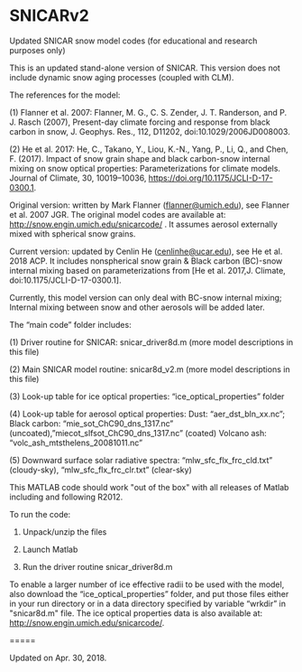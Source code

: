 # SNICARv2
Updated SNICAR snow model codes (for educational and research purposes only)

This is an updated stand-alone version of SNICAR. This version does not include dynamic snow aging processes (coupled with CLM). 


The references for the model:

(1) Flanner et al. 2007: Flanner, M. G., C. S. Zender, J. T. Randerson, and P. J. Rasch (2007), Present-day climate forcing and response from black carbon in snow, J. Geophys. Res., 112, D11202, doi:10.1029/2006JD008003.

(2) He et al. 2017: He, C., Takano, Y., Liou, K.-N., Yang, P., Li, Q., and Chen, F. (2017). Impact of snow grain shape and black carbon-snow internal mixing on snow optical properties: Parameterizations for climate models. Journal of Climate, 30, 10019–10036, https://doi.org/10.1175/JCLI-D-17-0300.1.


Original version: written by Mark Flanner (flanner@umich.edu), see Flanner et al. 2007 JGR. The original model codes are available at: http://snow.engin.umich.edu/snicarcode/ . It assumes aerosol externally mixed with spherical snow grains.

Current version: updated by Cenlin He (cenlinhe@ucar.edu), see He et al. 2018 ACP. It includes nonspherical snow grain & Black carbon (BC)-snow internal mixing based on parameterizations from [He et al. 2017,J. Climate, doi:10.1175/JCLI-D-17-0300.1].

Currently, this model version can only deal with BC-snow internal mixing; Internal mixing between snow and other aerosols will be added later.


The “main code” folder includes:

(1) Driver routine for SNICAR: snicar_driver8d.m (more model descriptions in this file)

(2) Main SNICAR model routine: snicar8d_v2.m (more model descriptions in this file)

(3) Look-up table for ice optical properties: “ice_optical_properties” folder

(4) Look-up table for aerosol optical properties: 
    Dust: “aer_dst_bln_xx.nc”;
    Black carbon: “mie_sot_ChC90_dns_1317.nc” (uncoated),”miecot_slfsot_ChC90_dns_1317.nc” (coated)
    Volcano ash: “volc_ash_mtsthelens_20081011.nc”

(5) Downward surface solar radiative spectra: “mlw_sfc_flx_frc_cld.txt” (cloudy-sky), “mlw_sfc_flx_frc_clr.txt” (clear-sky)


This MATLAB code should work "out of the box" with all releases of Matlab including and following R2012.

To run the code:

1) Unpack/unzip the files

2) Launch Matlab

3) Run the driver routine snicar_driver8d.m


To enable a larger number of ice effective radii to be used with the model, also download the “ice_optical_properties” folder, and put those files either in your run directory or in a data directory specified by variable “wrkdir” in "snicar8d.m" file. The ice optical properties data is also available at: http://snow.engin.umich.edu/snicarcode/.


=====

Updated on Apr. 30, 2018.
